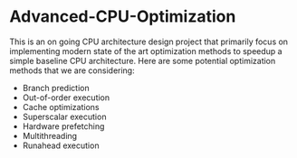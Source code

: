 # Advanced-CPU-Optimization

This is an on going CPU architecture design project that primarily focus on implementing modern state of the art optimization methods to speedup a simple baseline CPU architecture.
Here are some potential optimization methods that we are considering:
- Branch prediction
- Out-of-order execution
- Cache optimizations
- Superscalar execution
- Hardware prefetching
- Multithreading
- Runahead execution

